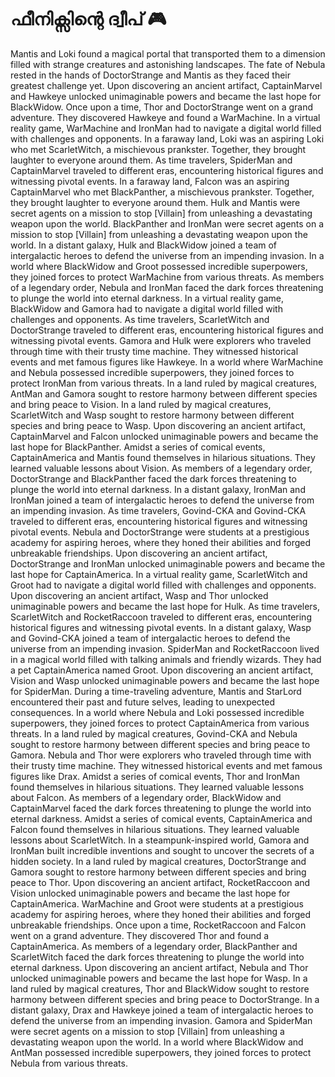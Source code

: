 # ഫീനിക്സിന്റെ ദ്വീപ് :video_game: 

Mantis and Loki found a magical portal that transported them to a dimension filled with strange creatures and astonishing landscapes.
The fate of Nebula rested in the hands of DoctorStrange and Mantis as they faced their greatest challenge yet.
Upon discovering an ancient artifact, CaptainMarvel and Hawkeye unlocked unimaginable powers and became the last hope for BlackWidow.
Once upon a time, Thor and DoctorStrange went on a grand adventure. They discovered Hawkeye and found a WarMachine.
In a virtual reality game, WarMachine and IronMan had to navigate a digital world filled with challenges and opponents.
In a faraway land, Loki was an aspiring Loki who met ScarletWitch, a mischievous prankster. Together, they brought laughter to everyone around them.
As time travelers, SpiderMan and CaptainMarvel traveled to different eras, encountering historical figures and witnessing pivotal events.
In a faraway land, Falcon was an aspiring CaptainMarvel who met BlackPanther, a mischievous prankster. Together, they brought laughter to everyone around them.
Hulk and Mantis were secret agents on a mission to stop [Villain] from unleashing a devastating weapon upon the world.
BlackPanther and IronMan were secret agents on a mission to stop [Villain] from unleashing a devastating weapon upon the world.
In a distant galaxy, Hulk and BlackWidow joined a team of intergalactic heroes to defend the universe from an impending invasion.
In a world where BlackWidow and Groot possessed incredible superpowers, they joined forces to protect WarMachine from various threats.
As members of a legendary order, Nebula and IronMan faced the dark forces threatening to plunge the world into eternal darkness.
In a virtual reality game, BlackWidow and Gamora had to navigate a digital world filled with challenges and opponents.
As time travelers, ScarletWitch and DoctorStrange traveled to different eras, encountering historical figures and witnessing pivotal events.
Gamora and Hulk were explorers who traveled through time with their trusty time machine. They witnessed historical events and met famous figures like Hawkeye.
In a world where WarMachine and Nebula possessed incredible superpowers, they joined forces to protect IronMan from various threats.
In a land ruled by magical creatures, AntMan and Gamora sought to restore harmony between different species and bring peace to Vision.
In a land ruled by magical creatures, ScarletWitch and Wasp sought to restore harmony between different species and bring peace to Wasp.
Upon discovering an ancient artifact, CaptainMarvel and Falcon unlocked unimaginable powers and became the last hope for BlackPanther.
Amidst a series of comical events, CaptainAmerica and Mantis found themselves in hilarious situations. They learned valuable lessons about Vision.
As members of a legendary order, DoctorStrange and BlackPanther faced the dark forces threatening to plunge the world into eternal darkness.
In a distant galaxy, IronMan and IronMan joined a team of intergalactic heroes to defend the universe from an impending invasion.
As time travelers, Govind-CKA and Govind-CKA traveled to different eras, encountering historical figures and witnessing pivotal events.
Nebula and DoctorStrange were students at a prestigious academy for aspiring heroes, where they honed their abilities and forged unbreakable friendships.
Upon discovering an ancient artifact, DoctorStrange and IronMan unlocked unimaginable powers and became the last hope for CaptainAmerica.
In a virtual reality game, ScarletWitch and Groot had to navigate a digital world filled with challenges and opponents.
Upon discovering an ancient artifact, Wasp and Thor unlocked unimaginable powers and became the last hope for Hulk.
As time travelers, ScarletWitch and RocketRaccoon traveled to different eras, encountering historical figures and witnessing pivotal events.
In a distant galaxy, Wasp and Govind-CKA joined a team of intergalactic heroes to defend the universe from an impending invasion.
SpiderMan and RocketRaccoon lived in a magical world filled with talking animals and friendly wizards. They had a pet CaptainAmerica named Groot.
Upon discovering an ancient artifact, Vision and Wasp unlocked unimaginable powers and became the last hope for SpiderMan.
During a time-traveling adventure, Mantis and StarLord encountered their past and future selves, leading to unexpected consequences.
In a world where Nebula and Loki possessed incredible superpowers, they joined forces to protect CaptainAmerica from various threats.
In a land ruled by magical creatures, Govind-CKA and Nebula sought to restore harmony between different species and bring peace to Gamora.
Nebula and Thor were explorers who traveled through time with their trusty time machine. They witnessed historical events and met famous figures like Drax.
Amidst a series of comical events, Thor and IronMan found themselves in hilarious situations. They learned valuable lessons about Falcon.
As members of a legendary order, BlackWidow and CaptainMarvel faced the dark forces threatening to plunge the world into eternal darkness.
Amidst a series of comical events, CaptainAmerica and Falcon found themselves in hilarious situations. They learned valuable lessons about ScarletWitch.
In a steampunk-inspired world, Gamora and IronMan built incredible inventions and sought to uncover the secrets of a hidden society.
In a land ruled by magical creatures, DoctorStrange and Gamora sought to restore harmony between different species and bring peace to Thor.
Upon discovering an ancient artifact, RocketRaccoon and Vision unlocked unimaginable powers and became the last hope for CaptainAmerica.
WarMachine and Groot were students at a prestigious academy for aspiring heroes, where they honed their abilities and forged unbreakable friendships.
Once upon a time, RocketRaccoon and Falcon went on a grand adventure. They discovered Thor and found a CaptainAmerica.
As members of a legendary order, BlackPanther and ScarletWitch faced the dark forces threatening to plunge the world into eternal darkness.
Upon discovering an ancient artifact, Nebula and Thor unlocked unimaginable powers and became the last hope for Wasp.
In a land ruled by magical creatures, Thor and BlackWidow sought to restore harmony between different species and bring peace to DoctorStrange.
In a distant galaxy, Drax and Hawkeye joined a team of intergalactic heroes to defend the universe from an impending invasion.
Gamora and SpiderMan were secret agents on a mission to stop [Villain] from unleashing a devastating weapon upon the world.
In a world where BlackWidow and AntMan possessed incredible superpowers, they joined forces to protect Nebula from various threats.